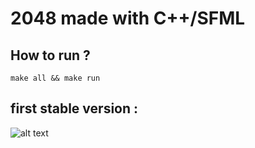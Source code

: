 # 2048 made with C++/SFML

## How to run ?

`make all && make run`

## first stable version : 
 ![alt text](https://github.com/TheoManea/2048-SFML/beta.png?raw=true)
